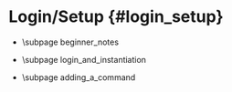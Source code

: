 Login/Setup {#login_setup}
============

* \subpage beginner_notes

* \subpage login_and_instantiation

* \subpage adding_a_command